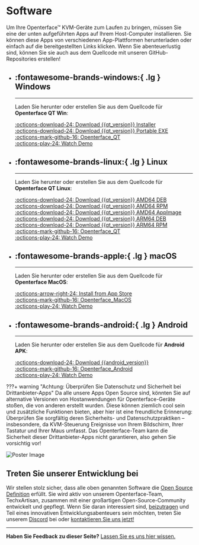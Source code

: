# Software

Um Ihre Openterface™ KVM-Geräte zum Laufen zu bringen, müssen Sie eine der unten aufgeführten Apps auf Ihrem Host-Computer installieren. Sie können diese Apps von verschiedenen App-Plattformen herunterladen oder einfach auf die bereitgestellten Links klicken. Wenn Sie abenteuerlustig sind, können Sie sie auch aus dem Quellcode mit unseren GitHub-Repositories erstellen!

<div class="grid cards" markdown>

-   ## :fontawesome-brands-windows:{ .lg } __Windows__

    ---

    Laden Sie herunter oder erstellen Sie aus dem Quellcode für **Openterface QT Win**:

    [:octicons-download-24: Download {{qt_version}} Installer](https://github.com/TechxArtisanStudio/Openterface_QT/releases/download/{{qt_version}}/openterfaceQT.windows.amd64.installer.exe)  <br>
    [:octicons-download-24: Download {{qt_version}} Portable EXE](https://github.com/TechxArtisanStudio/Openterface_QT/releases/download/{{qt_version}}/openterfaceQT-portable.exe)  <br>
    [:octicons-mark-github-16: Openterface_QT](https://github.com/TechxArtisanStudio/Openterface_QT)  <br>
    [:octicons-play-24: Watch Demo](https://youtu.be/ERzpGtRvP2o?si=e9k402f0nxsD8o2j)

-   ## :fontawesome-brands-linux:{ .lg } __Linux__

    ---

    Laden Sie herunter oder erstellen Sie aus dem Quellcode für **Openterface QT Linux**:

    [:octicons-download-24: Download {{qt_version}} AMD64 DEB](https://github.com/TechxArtisanStudio/Openterface_QT/releases/download/{{qt_version}}/openterfaceQT.linux.amd64.deb)  <br>
    [:octicons-download-24: Download {{qt_version}} AMD64 RPM](https://github.com/TechxArtisanStudio/Openterface_QT/releases/download/{{qt_version}}/openterfaceQT.linux.amd64.rpm)  <br>
    [:octicons-download-24: Download {{qt_version}} AMD64 AppImage](https://github.com/TechxArtisanStudio/Openterface_QT/releases/download/{{qt_version}}/openterfaceQT.linux.amd64.AppImage)  <br>
    [:octicons-download-24: Download {{qt_version}} ARM64 DEB](https://github.com/TechxArtisanStudio/Openterface_QT/releases/download/{{qt_version}}/openterfaceQT.linux.arm64.deb)  <br>
    [:octicons-download-24: Download {{qt_version}} ARM64 RPM](https://github.com/TechxArtisanStudio/Openterface_QT/releases/download/{{qt_version}}/openterfaceQT.linux.arm64.rpm)  <br>
    [:octicons-mark-github-16: Openterface_QT](https://github.com/TechxArtisanStudio/Openterface_QT)  <br>
    [:octicons-play-24: Watch Demo](https://youtu.be/_ScpI6TC0Pk?si=FSg7A2zmST8QbFec)

-   ## :fontawesome-brands-apple:{ .lg } __macOS__

    ---

    Laden Sie herunter oder erstellen Sie aus dem Quellcode für **Openterface MacOS**:

    [:octicons-arrow-right-24: Install from App Store](/appstore) <br>
    [:octicons-mark-github-16: Openterface_MacOS](https://github.com/TechxArtisanStudio/Openterface_MacOS)  <br>
    [:octicons-play-24: Watch Demo](https://youtu.be/m7OpUem0zqY?si=tclfl0Jl77tmE6_e)

-   ## :fontawesome-brands-android:{ .lg } __Android__

    ---

    Laden Sie herunter oder erstellen Sie aus dem Quellcode für **Android APK**:

    [:octicons-download-24: Download {{android_version}}](https://github.com/TechxArtisanStudio/Openterface_Android/releases/download/{{android_version}}/OpenterfaceAndroid-release.apk)  <br>
    [:octicons-mark-github-16: Openterface_Android](https://github.com/TechxArtisanStudio/Openterface_Android)  <br>
    [:octicons-play-24: Watch Demo](https://x.com/TechxArtisan/status/1825460088922071398)

</div>

???+ warning "Achtung: Überprüfen Sie Datenschutz und Sicherheit bei Drittanbieter-Apps"
    Da alle unsere Apps Open Source sind, könnten Sie auf alternative Versionen von Hostanwendungen für Openterface-Geräte stoßen, die von anderen erstellt wurden. Diese können ziemlich cool sein und zusätzliche Funktionen bieten, aber hier ist eine freundliche Erinnerung: Überprüfen Sie sorgfältig deren Sicherheits- und Datenschutzpraktiken – insbesondere, da KVM-Steuerung Ereignisse von Ihrem Bildschirm, Ihrer Tastatur und Ihrer Maus umfasst. Das Openterface-Team kann die Sicherheit dieser Drittanbieter-Apps nicht garantieren, also gehen Sie vorsichtig vor!

<div class="container">
    <img src="/images/product/win_qt_app.webp" alt="Poster Image" class="poster-image-shadow" loading="lazy">
</div>

## Treten Sie unserer Entwicklung bei

Wir stellen stolz sicher, dass alle oben genannten Software die [Open Source Definition](/compliance) erfüllt. Sie wird aktiv von unserem Openterface-Team, TechxArtisan, zusammen mit einer großartigen Open-Source-Community entwickelt und gepflegt. Wenn Sie daran interessiert sind, [beizutragen](/contributing) und Teil eines innovativen Entwicklungsabenteuers sein möchten, treten Sie unserem [Discord](/discord) bei oder [kontaktieren Sie uns jetzt!](mailto:info@openterface.com)

---

**Haben Sie Feedback zu dieser Seite?** [Lassen Sie es uns hier wissen.](https://forms.gle/wmxoR2C1VdG36mT69)